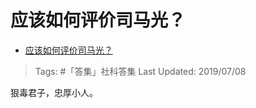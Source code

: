 # 应该如何评价司马光？

- [应该如何评价司马光？](https://www.zhihu.com/question/22746397/answer/739754357)

>Tags: #「答集」社科答集
>Last Updated: 2019/07/08

狠毒君子，忠厚小人。